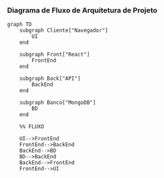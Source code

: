 ### Diagrama de Fluxo de Arquitetura de Projeto
```mermaid
graph TD
    subgraph Cliente["Navegador"]
        UI
    end

    subgraph Front["React"]
        FrontEnd
    end

    subgraph Back["API"]
        BackEnd
    end

    subgraph Banco["MongoDB"]
        BD
    end

    %% FLUXO

    UI-->FrontEnd
    FrontEnd-->BackEnd
    BackEnd-->BD
    BD-->BackEnd
    BackEnd-->FrontEnd
    FrontEnd-->UI


```